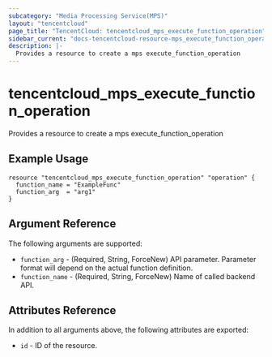 ```yaml
---
subcategory: "Media Processing Service(MPS)"
layout: "tencentcloud"
page_title: "TencentCloud: tencentcloud_mps_execute_function_operation"
sidebar_current: "docs-tencentcloud-resource-mps_execute_function_operation"
description: |-
  Provides a resource to create a mps execute_function_operation
---
```


# tencentcloud_mps_execute_function_operation

Provides a resource to create a mps execute_function_operation

## Example Usage

```hcl
resource "tencentcloud_mps_execute_function_operation" "operation" {
  function_name = "ExampleFunc"
  function_arg  = "arg1"
}
```

## Argument Reference

The following arguments are supported:

* `function_arg` - (Required, String, ForceNew) API parameter. Parameter format will depend on the actual function definition.
* `function_name` - (Required, String, ForceNew) Name of called backend API.

## Attributes Reference

In addition to all arguments above, the following attributes are exported:

* `id` - ID of the resource.




